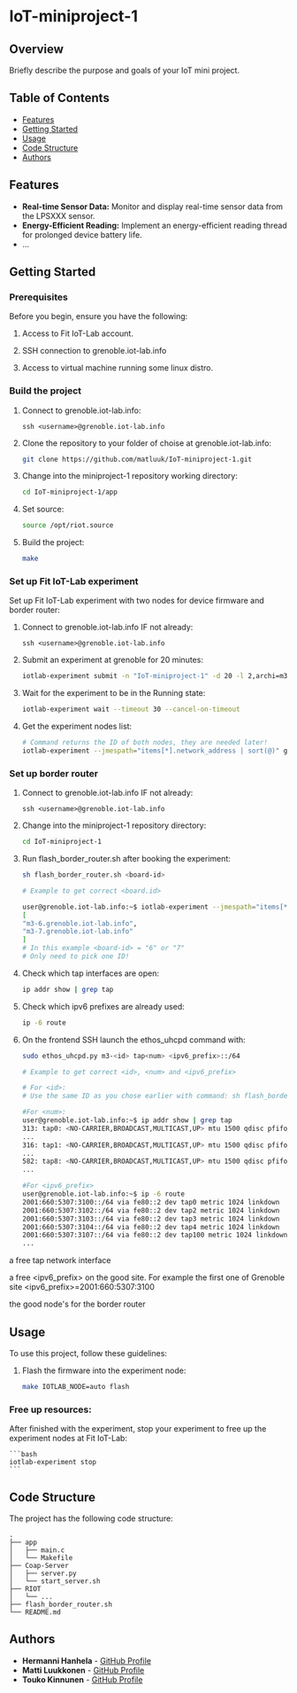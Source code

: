 # IoT-miniproject-1

## Overview

Briefly describe the purpose and goals of your IoT mini project.

## Table of Contents

- [Features](#features)
- [Getting Started](#getting-started)
- [Usage](#usage)
- [Code Structure](#code-structure)
- [Authors](#authors)

## Features

- **Real-time Sensor Data:** Monitor and display real-time sensor data from the LPSXXX sensor.
- **Energy-Efficient Reading:** Implement an energy-efficient reading thread for prolonged device battery life.
- ...

## Getting Started

### Prerequisites

Before you begin, ensure you have the following:

1. Access to Fit IoT-Lab account.

2. SSH connection to grenoble.iot-lab.info

3. Access to virtual machine running some linux distro.

### Build the project

1. Connect to grenoble.iot-lab.info:

    ```batch
    ssh <username>@grenoble.iot-lab.info
    ```

2. Clone the repository to your folder of choise at grenoble.iot-lab.info:

    ```bash
    git clone https://github.com/matluuk/IoT-miniproject-1.git
    ```

3. Change into the miniproject-1 repository working directory:

    ```bash
    cd IoT-miniproject-1/app
    ```

4. Set source:

    ```bash
    source /opt/riot.source
    ```

5. Build the project:

    ```bash
    make
    ```


### Set up Fit IoT-Lab experiment

Set up Fit IoT-Lab experiment with two nodes for device firmware and border router:

1. Connect to grenoble.iot-lab.info IF not already:

    ```batch
    ssh <username>@grenoble.iot-lab.info
    ```

2. Submit an experiment at grenoble for 20 minutes:

    ```bash
    iotlab-experiment submit -n "IoT-miniproject-1" -d 20 -l 2,archi=m3:at86rf231+site=grenoble
    ```

3. Wait for the experiment to be in the Running state:

    ```bash
    iotlab-experiment wait --timeout 30 --cancel-on-timeout
    ```

4. Get the experiment nodes list:

    ```bash
    # Command returns the ID of both nodes, they are needed later!
    iotlab-experiment --jmespath="items[*].network_address | sort(@)" get --nodes
    ```

### Set up border router

1. Connect to grenoble.iot-lab.info IF not already:

    ```batch
    ssh <username>@grenoble.iot-lab.info
    ```

2. Change into the miniproject-1 repository directory:

    ```bash
    cd IoT-miniproject-1
    ```

3. Run flash_border_router.sh after booking the experiment:

    ```bash
    sh flash_border_router.sh <board-id>
    ```

    ```bash
    # Example to get correct <board.id>

    user@grenoble.iot-lab.info:~$ iotlab-experiment --jmespath="items[*].network_address | sort(@)" get --nodes
    [
    "m3-6.grenoble.iot-lab.info",
    "m3-7.grenoble.iot-lab.info"
    ]
    # In this example <board-id> = "6" or "7"
    # Only need to pick one ID!
    ```

4. Check which tap interfaces are open:

    ```bash
    ip addr show | grep tap
    ```

5. Check which ipv6 prefixes are already used:

    ```bash
    ip -6 route
    ```

6. On the frontend SSH launch the ethos_uhcpd command with:

    ```bash
    sudo ethos_uhcpd.py m3-<id> tap<num> <ipv6_prefix>::/64
    ```

    ```bash
    # Example to get correct <id>, <num> and <ipv6_prefix>
    
    # For <id>:
    # Use the same ID as you chose earlier with command: sh flash_border_router.sh <board-id>

    #For <num>:
    user@grenoble.iot-lab.info:~$ ip addr show | grep tap
    313: tap0: <NO-CARRIER,BROADCAST,MULTICAST,UP> mtu 1500 qdisc pfifo_fast state DOWN group default qlen 1000
    ...
    316: tap1: <NO-CARRIER,BROADCAST,MULTICAST,UP> mtu 1500 qdisc pfifo_fast state DOWN group default qlen 1000
    ...
    582: tap8: <NO-CARRIER,BROADCAST,MULTICAST,UP> mtu 1500 qdisc pfifo_fast state DOWN group default qlen 1000
    ...

    #For <ipv6_prefix>
    user@grenoble.iot-lab.info:~$ ip -6 route
    2001:660:5307:3100::/64 via fe80::2 dev tap0 metric 1024 linkdown  pref medium
    2001:660:5307:3102::/64 via fe80::2 dev tap2 metric 1024 linkdown  pref medium
    2001:660:5307:3103::/64 via fe80::2 dev tap3 metric 1024 linkdown  pref medium
    2001:660:5307:3104::/64 via fe80::2 dev tap4 metric 1024 linkdown  pref medium
    2001:660:5307:3107::/64 via fe80::2 dev tap100 metric 1024 linkdown  pref medium
    ...


    ```

a free tap <num> network interface

a free <ipv6_prefix> on the good site. For example the first one of Grenoble site <ipv6_prefix>=2001:660:5307:3100

the good node's <id> for the border router



## Usage

To use this project, follow these guidelines:

1. Flash the firmware into the experiment node:

    ```bash
    make IOTLAB_NODE=auto flash
    ```

### Free up resources:

After finished with the experiment, stop your experiment to free up the experiment nodes at Fit IoT-Lab:

    ```bash
    iotlab-experiment stop
    ```


## Code Structure

The project has the following code structure:

```plaintext
.
├── app
│   ├── main.c
│   └── Makefile
├── Coap-Server
│   ├── server.py
│   └── start_server.sh
├── RIOT
│   └── ...
├── flash_border_router.sh
└── README.md
```

## Authors

- **Hermanni Hanhela** - [GitHub Profile](https://github.com/HHanhela)
- **Matti Luukkonen** - [GitHub Profile](https://github.com/matluuk)
- **Touko Kinnunen** - [GitHub Profile](https://github.com/toukokinnunen)
